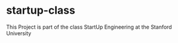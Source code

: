 startup-class
=============

This Project is part of the class StartUp Engineering at the Stanford University
